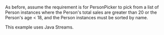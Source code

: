 As before, assume the requirement is for PersonPicker to pick from a list of Person instances where the
Person's total sales are greater than 20 or the Person's age < 18, and the Person instances
must be sorted by name.

This example uses Java Streams.